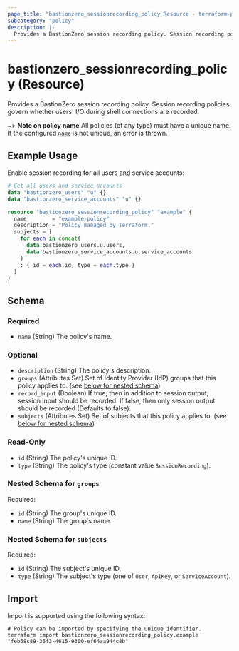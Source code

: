 ```yaml
---
page_title: "bastionzero_sessionrecording_policy Resource - terraform-provider-bastionzero"
subcategory: "policy"
description: |-
  Provides a BastionZero session recording policy. Session recording policies govern whether users' I/O during shell connections are recorded.
---
```


# bastionzero_sessionrecording_policy (Resource)

Provides a BastionZero session recording policy. Session recording policies govern whether users' I/O during shell connections are recorded.

~> **Note on policy name** All policies (of any type) must have a unique name. If the
configured [`name`](#name) is not unique, an error is thrown.

## Example Usage

Enable session recording for all users and service accounts:

```terraform
# Get all users and service accounts
data "bastionzero_users" "u" {}
data "bastionzero_service_accounts" "u" {}

resource "bastionzero_sessionrecording_policy" "example" {
  name        = "example-policy"
  description = "Policy managed by Terraform."
  subjects = [
    for each in concat(
      data.bastionzero_users.u.users,
      data.bastionzero_service_accounts.u.service_accounts
    )
    : { id = each.id, type = each.type }
  ]
}
```

<!-- schema generated by tfplugindocs -->
## Schema

### Required

- `name` (String) The policy's name.

### Optional

- `description` (String) The policy's description.
- `groups` (Attributes Set) Set of Identity Provider (IdP) groups that this policy applies to. (see [below for nested schema](#nestedatt--groups))
- `record_input` (Boolean) If true, then in addition to session output, session input should be recorded. If false, then only session output should be recorded (Defaults to false).
- `subjects` (Attributes Set) Set of subjects that this policy applies to. (see [below for nested schema](#nestedatt--subjects))

### Read-Only

- `id` (String) The policy's unique ID.
- `type` (String) The policy's type (constant value `SessionRecording`).

<a id="nestedatt--groups"></a>
### Nested Schema for `groups`

Required:

- `id` (String) The group's unique ID.
- `name` (String) The group's name.


<a id="nestedatt--subjects"></a>
### Nested Schema for `subjects`

Required:

- `id` (String) The subject's unique ID.
- `type` (String) The subject's type (one of `User`, `ApiKey`, or `ServiceAccount`).

## Import

Import is supported using the following syntax:

```shell
# Policy can be imported by specifying the unique identifier.
terraform import bastionzero_sessionrecording_policy.example "feb58c89-35f3-4615-9300-ef64aa944c8b"
```